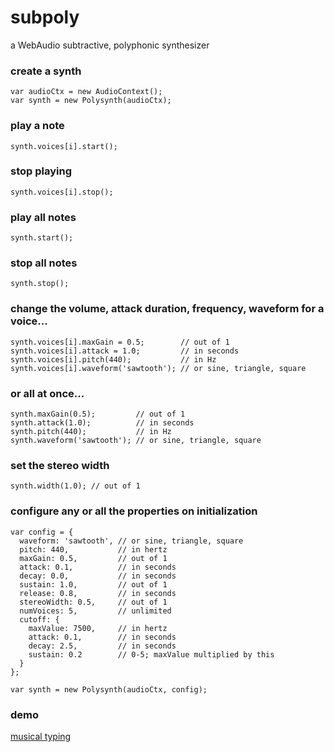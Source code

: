 # subpoly
a WebAudio subtractive, polyphonic synthesizer

### create a synth
```
var audioCtx = new AudioContext();
var synth = new Polysynth(audioCtx);
```

### play a note
`synth.voices[i].start();`

### stop playing
`synth.voices[i].stop();`

### play all notes
`synth.start();`

### stop all notes
`synth.stop();`

### change the volume, attack duration, frequency, waveform for a voice...
```
synth.voices[i].maxGain = 0.5;        // out of 1
synth.voices[i].attack = 1.0;         // in seconds
synth.voices[i].pitch(440);           // in Hz
synth.voices[i].waveform('sawtooth'); // or sine, triangle, square
```

### or all at once...
```
synth.maxGain(0.5);         // out of 1
synth.attack(1.0);          // in seconds
synth.pitch(440);           // in Hz
synth.waveform('sawtooth'); // or sine, triangle, square
```

### set the stereo width
`synth.width(1.0); // out of 1`

### configure any or all the properties on initialization
```
var config = {
  waveform: 'sawtooth', // or sine, triangle, square
  pitch: 440,           // in hertz
  maxGain: 0.5,         // out of 1
  attack: 0.1,          // in seconds
  decay: 0.0,           // in seconds
  sustain: 1.0,         // out of 1
  release: 0.8,         // in seconds
  stereoWidth: 0.5,     // out of 1
  numVoices: 5,         // unlimited
  cutoff: {
    maxValue: 7500,     // in hertz
    attack: 0.1,        // in seconds
    decay: 2.5,         // in seconds
    sustain: 0.2        // 0-5; maxValue multiplied by this
  }
};

var synth = new Polysynth(audioCtx, config);
```

### demo
[musical typing](http://okaybenji.github.io/subpoly/)